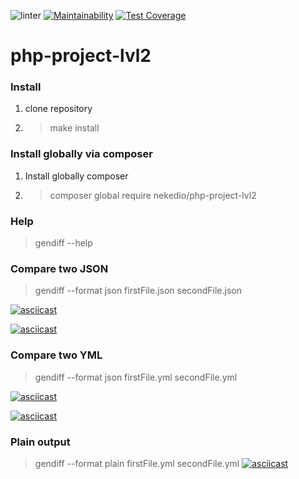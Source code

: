 ![linter](https://github.com/nekedio/php-project-lvl2/workflows/linter/badge.svg)
[![Maintainability](https://api.codeclimate.com/v1/badges/4f26361d1f2d60432298/maintainability)](https://codeclimate.com/github/nekedio/php-project-lvl2/maintainability)
[![Test Coverage](https://api.codeclimate.com/v1/badges/4f26361d1f2d60432298/test_coverage)](https://codeclimate.com/github/nekedio/php-project-lvl2/test_coverage)

# php-project-lvl2

### Install
1. clone repository
2. > make install

### Install globally via composer

1. Install globally composer
2. > composer global require nekedio/php-project-lvl2

### Help
> gendiff --help

### Compare two JSON
> gendiff --format json firstFile.json secondFile.json

[![asciicast](https://asciinema.org/a/331486.svg)](https://asciinema.org/a/331486)

[![asciicast](https://asciinema.org/a/SuOe9DUDOZWpk3k0YE704sMQx.svg)](https://asciinema.org/a/SuOe9DUDOZWpk3k0YE704sMQx)

### Compare two YML
> gendiff --format json firstFile.yml secondFile.yml

[![asciicast](https://asciinema.org/a/343404.svg)](https://asciinema.org/a/343404)

[![asciicast](https://asciinema.org/a/a102cv7e0SsqP2JotGY1WpKNc.svg)](https://asciinema.org/a/a102cv7e0SsqP2JotGY1WpKNc)

### Plain output
> gendiff --format plain firstFile.yml secondFile.yml
[![asciicast](https://asciinema.org/a/E9FEtI1mjWruFCH8mWaktoM2s.svg)](https://asciinema.org/a/E9FEtI1mjWruFCH8mWaktoM2s)


